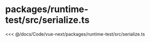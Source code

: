 # packages/runtime-test/src/serialize.ts

<<< @/docs/Code/vue-next/packages/runtime-test/src/serialize.ts
